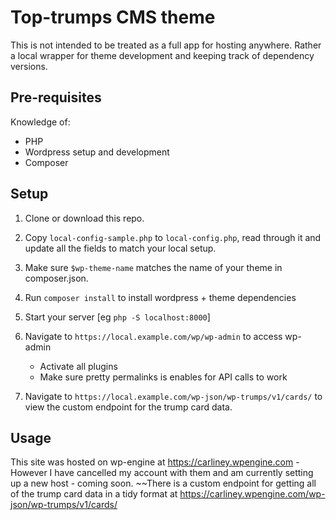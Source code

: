 # Top-trumps CMS theme

This is not intended to be treated as a full app for hosting anywhere. Rather a local wrapper for theme development and keeping track of dependency versions.

## Pre-requisites

Knowledge of:
 - PHP
 - Wordpress setup and development
 - Composer

## Setup

1. Clone or download this repo.
1. Copy `local-config-sample.php` to `local-config.php`, read through it and update all the fields to match your local setup.
1. Make sure `$wp-theme-name` matches the name of your theme in composer.json.
1. Run `composer install` to install wordpress + theme dependencies
1. Start your server [eg `php -S localhost:8000`]

1. Navigate to `https://local.example.com/wp/wp-admin` to access wp-admin 
   - Activate all plugins
   - Make sure pretty permalinks is enables for API calls to work
1. Navigate to `https://local.example.com/wp-json/wp-trumps/v1/cards/` to view the custom endpoint for the trump card data.

## Usage

This site was hosted on wp-engine at https://carliney.wpengine.com - However I have cancelled my account with them and am currently setting up a new host - coming soon.
~~There is a custom endpoint for getting all of the trump card data in a tidy format at https://carliney.wpengine.com/wp-json/wp-trumps/v1/cards/

